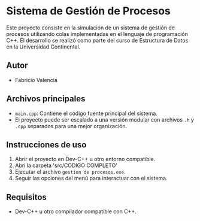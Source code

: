 # Sistema de Gestión de Procesos

Este proyecto consiste en la simulación de un sistema de gestión de procesos utilizando colas implementadas en el lenguaje de programación C++. El desarrollo se realizó como parte del curso de Estructura de Datos en la Universidad Continental.

## Autor
- Fabricio Valencia

## Archivos principales
- `main.cpp`: Contiene el código fuente principal del sistema.
- El proyecto puede ser escalado a una versión modular con archivos `.h` y `.cpp` separados para una mejor organización.

## Instrucciones de uso
1. Abrir el proyecto en Dev-C++ u otro entorno compatible.
2. Abri la carpeta 'src/CODIGO COMPLETO'
3. Ejecutar el archivo `gestion de procesos.exe`.
4. Seguir las opciones del menú para interactuar con el sistema.

## Requisitos
- Dev-C++ u otro compilador compatible con C++.
